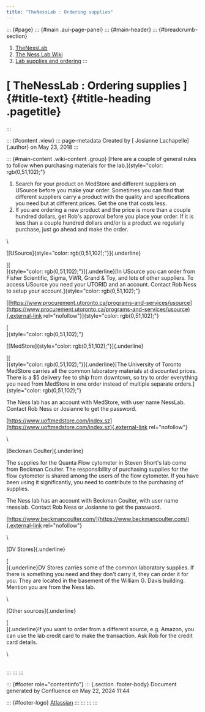 ```yaml
---
title: "TheNessLab : Ordering supplies"
---
```


::: {#page}
::: {#main .aui-page-panel}
::: {#main-header}
::: {#breadcrumb-section}
1.  [TheNessLab](index.html)
2.  [The Ness Lab Wiki](The-Ness-Lab-Wiki_11436042.html)
3.  [Lab supplies and ordering](Lab-supplies-and-ordering_13697784.html)
:::

# [ TheNessLab : Ordering supplies ]{#title-text} {#title-heading .pagetitle}
:::

::: {#content .view}
::: page-metadata
Created by [ Josianne Lachapelle]{.author} on May 23, 2018
:::

::: {#main-content .wiki-content .group}
[Here are a couple of general rules to follow when purchasing materials
for the lab.]{style="color: rgb(0,51,102);"}

1.  Search for your product on MedStore and different suppliers on
    USource before you make your order. Sometimes you can find that
    different suppliers carry a product with the quality and
    specifications you need but at different prices. Get the one that
    costs less.
2.  If you are ordering a new product and the price is more than a
    couple hundred dollars, get Rob\'s approval before you place your
    order. If it is less than a couple hundred dollars and/or is a
    product we regularly purchase, just go ahead and make the order. 

\

[[USource]{style="color: rgb(0,51,102);"}]{.underline}

[[\
]{style="color: rgb(0,51,102);"}]{.underline}[In USource you can order
from Fisher Scientific, Sigma, VWR, Grand & Toy, and lots of other
suppliers. To access USource you need your UTORID and an account.
Contact Rob Ness to setup your account.]{style="color: rgb(0,51,102);"}

[[https://www.procurement.utoronto.ca/programs-and-services/usource](https://www.procurement.utoronto.ca/programs-and-services/usource){.external-link
rel="nofollow"}]{style="color: rgb(0,51,102);"}

[\
]{style="color: rgb(0,51,102);"}

[[MedStore]{style="color: rgb(0,51,102);"}]{.underline}

[[\
]{style="color: rgb(0,51,102);"}]{.underline}[The University of Toronto
MedStore carries all the common laboratory materials at discounted
prices. There is a \$5 delivery fee to ship from downtown, so try to
order everything you need from MedStore in one order instead of multiple
separate orders.]{style="color: rgb(0,51,102);"}

The Ness lab has an account with MedStore, with user name NessLab.
Contact Rob Ness or Josianne to get the password.

[https://www.uoftmedstore.com/index.sz](https://www.uoftmedstore.com/index.sz){.external-link
rel="nofollow"}

\

[Beckman Coulter]{.underline}

The supplies for the Quanta Flow cytometer in Steven Short\'s lab come
from Beckman Coulter. The responsibility of purchasing supplies for the
flow cytometer is shared among the users of the flow cytometer. If you
have been using it significantly, you need to contribute to the
purchasing of supplies.

The Ness lab has an account with Beckman Coulter, with user name
rnesslab. Contact Rob Ness or Josianne to get the password.

[https://www.beckmancoulter.com/](https://www.beckmancoulter.com/){.external-link
rel="nofollow"}

\

[DV Stores]{.underline}

[\
]{.underline}DV Stores carries some of the common laboratory supplies.
If there is something you need and they don\'t carry it, they can order
it for you. They are located in the basement of the William G. Davis
building. Mention you are from the Ness lab.

\

[Other sources]{.underline}

[\
]{.underline}If you want to order from a different source, e.g. Amazon,
you can use the lab credit card to make the transaction. Ask Rob for the
credit card details.

\

\
:::
:::
:::

::: {#footer role="contentinfo"}
::: {.section .footer-body}
Document generated by Confluence on May 22, 2024 11:44

::: {#footer-logo}
[Atlassian](https://www.atlassian.com/)
:::
:::
:::
:::
